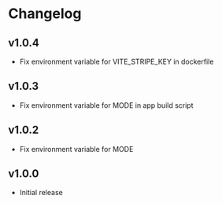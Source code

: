 # Changelog

## v1.0.4

- Fix environment variable for VITE_STRIPE_KEY in dockerfile

## v1.0.3

- Fix environment variable for MODE in app build script

## v1.0.2

- Fix environment variable for MODE

## v1.0.0

- Initial release
